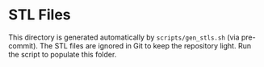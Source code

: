 # STL Files

This directory is generated automatically by `scripts/gen_stls.sh` (via pre-commit).
The STL files are ignored in Git to keep the repository light. Run the script to
populate this folder.
